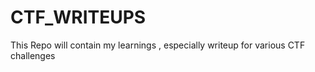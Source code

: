 # CTF_WRITEUPS
This Repo will contain my learnings , especially writeup for various CTF challenges 
